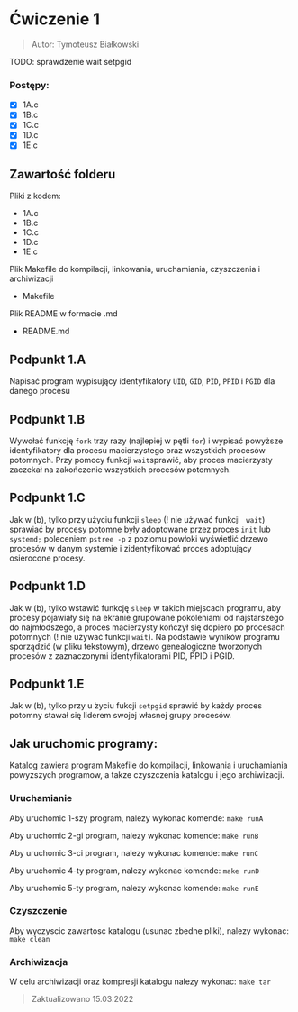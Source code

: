 # Ćwiczenie 1
> Autor: Tymoteusz Białkowski


TODO:
sprawdzenie 
wait 
setpgid
### Postępy:
 - [X] 1A.c 
 - [X] 1B.c
 - [X] 1C.c
 - [X] 1D.c
 - [X] 1E.c
 
## Zawartość folderu
Pliki z kodem:
 - 1A.c 
 - 1B.c
 - 1C.c
 - 1D.c
 - 1E.c

Plik Makefile do kompilacji, linkowania, uruchamiania, czyszczenia i archiwizacji
 - Makefile

Plik README w formacie .md
 - README.md

## Podpunkt 1.A
Napisać program wypisujący identyfikatory ```UID```, ```GID```, ```PID```, ```PPID``` i ```PGID``` dla danego procesu

## Podpunkt 1.B
Wywołać funkcję ```fork``` trzy razy (najlepiej w pętli ```for```) i wypisać powyższe 
identyfikatory dla procesu macierzystego oraz wszystkich procesów potomnych. 
Przy pomocy funkcji ```wait```sprawić, aby proces macierzysty zaczekał na zakończenie
wszystkich procesów potomnych.

## Podpunkt 1.C
Jak w (b), tylko przy użyciu funkcji ```sleep``` (! nie używać funkcji ``` wait```) sprawiać
by procesy potomne były adoptowane przez proces ```init``` lub ```systemd;``` poleceniem
```pstree -p``` z poziomu powłoki wyświetlić drzewo procesów w danym systemie i
zidentyfikować proces adoptujący osierocone procesy.

## Podpunkt 1.D
Jak w (b), tylko wstawić funkcję ```sleep``` w takich miejscach programu, aby
procesy pojawiały się na ekranie grupowane pokoleniami od najstarszego do
najmłodszego, a proces macierzysty kończył się dopiero po procesach potomnych
(! nie używać funkcji ```wait```). Na podstawie wyników programu sporządzić 
(w pliku tekstowym), drzewo genealogiczne tworzonych procesów z zaznaczonymi
identyfikatorami PID, PPID i PGID.

## Podpunkt 1.E
Jak w (b), tylko przy u ̇zyciu fukcji ```setpgid``` sprawić by każdy proces potomny
stawał się liderem swojej własnej grupy procesów.

## Jak uruchomic programy: 

Katalog zawiera program Makefile do kompilacji, linkowania
i uruchamiania powyzszych programow, a takze czyszczenia katalogu 
i jego archiwizacji.


### Uruchamianie
Aby uruchomic 1-szy program, nalezy wykonac komende:
```make runA```

Aby uruchomic 2-gi program, nalezy wykonac komende:
```make runB```

Aby uruchomic 3-ci program, nalezy wykonac komende:
```make runC```

Aby uruchomic 4-ty program, nalezy wykonac komende:
```make runD```

Aby uruchomic 5-ty program, nalezy wykonac komende:
```make runE```


### Czyszczenie
Aby wyczyscic zawartosc katalogu (usunac zbedne pliki), nalezy wykonac:
```make clean```

### Archiwizacja
W celu archiwizacji oraz kompresji katalogu nalezy wykonac:
```make tar```



> Zaktualizowano 15.03.2022
